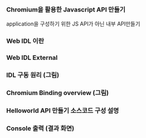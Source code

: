 ### Chromium을 활용한 Javascript API 만들기
application을 구성하기 위한 JS API가 아닌 내부 API만들기

### Web IDL 이란

### Web IDL External

### IDL 구동 원리 (그림)

### Chromium Binding overview (그림)

### Helloworld API 만들기 소스코드 구성 설명

### Console 출력 (결과 화면)
